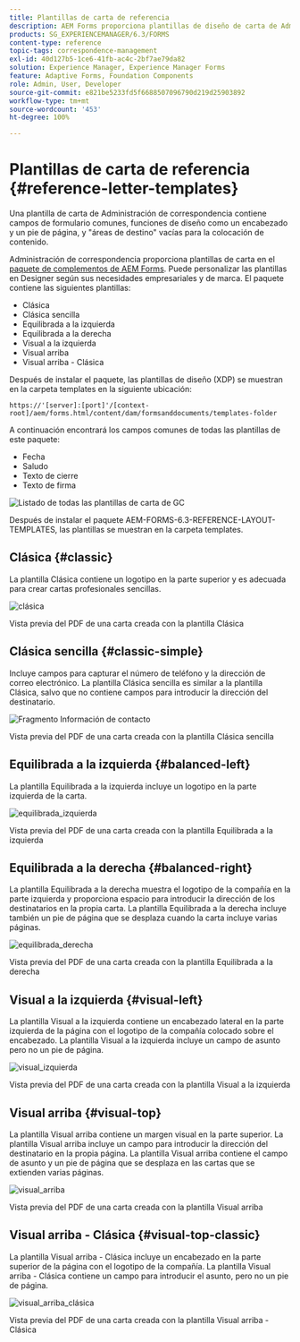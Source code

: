 ```yaml
---
title: Plantillas de carta de referencia
description: AEM Forms proporciona plantillas de diseño de carta de Administración de correspondencia que puede utilizar para crear cartas rápidamente.
products: SG_EXPERIENCEMANAGER/6.3/FORMS
content-type: reference
topic-tags: correspondence-management
exl-id: 40d127b5-1ce6-41fb-ac4c-2bf7ae79da82
solution: Experience Manager, Experience Manager Forms
feature: Adaptive Forms, Foundation Components
role: Admin, User, Developer
source-git-commit: e821be5233fd5f6688507096790d219d25903892
workflow-type: tm+mt
source-wordcount: '453'
ht-degree: 100%

---
```


# Plantillas de carta de referencia {#reference-letter-templates}

Una plantilla de carta de Administración de correspondencia contiene campos de formulario comunes, funciones de diseño como un encabezado y un pie de página, y &quot;áreas de destino&quot; vacías para la colocación de contenido.

Administración de correspondencia proporciona plantillas de carta en el [paquete de complementos de AEM Forms](https://experienceleague.adobe.com/docs/experience-manager-release-information/aem-release-updates/forms-updates/aem-forms-releases.html?lang=es). Puede personalizar las plantillas en Designer según sus necesidades empresariales y de marca. El paquete contiene las siguientes plantillas:

* Clásica
* Clásica sencilla
* Equilibrada a la izquierda
* Equilibrada a la derecha
* Visual a la izquierda
* Visual arriba
* Visual arriba - Clásica

Después de instalar el paquete, las plantillas de diseño (XDP) se muestran en la carpeta templates en la siguiente ubicación:

`https://'[server]:[port]'/[context-root]/aem/forms.html/content/dam/formsanddocuments/templates-folder`

A continuación encontrará los campos comunes de todas las plantillas de este paquete:

* Fecha
* Saludo
* Texto de cierre
* Texto de firma

![Listado de todas las plantillas de carta de GC](assets/templatescorrespondence.png)

Después de instalar el paquete AEM-FORMS-6.3-REFERENCE-LAYOUT-TEMPLATES, las plantillas se muestran en la carpeta templates.

## Clásica {#classic}

La plantilla Clásica contiene un logotipo en la parte superior y es adecuada para crear cartas profesionales sencillas.

![clásica](assets/classic.png)

Vista previa del PDF de una carta creada con la plantilla Clásica

## Clásica sencilla {#classic-simple}

Incluye campos para capturar el número de teléfono y la dirección de correo electrónico. La plantilla Clásica sencilla es similar a la plantilla Clásica, salvo que no contiene campos para introducir la dirección del destinatario.

![Fragmento Información de contacto](assets/classicsimple.png)

Vista previa del PDF de una carta creada con la plantilla Clásica sencilla

## Equilibrada a la izquierda {#balanced-left}

La plantilla Equilibrada a la izquierda incluye un logotipo en la parte izquierda de la carta.

![equilibrada_izquierda](assets/balancedleft.png)

Vista previa del PDF de una carta creada con la plantilla Equilibrada a la izquierda

## Equilibrada a la derecha {#balanced-right}

La plantilla Equilibrada a la derecha muestra el logotipo de la compañía en la parte izquierda y proporciona espacio para introducir la dirección de los destinatarios en la propia carta. La plantilla Equilibrada a la derecha incluye también un pie de página que se desplaza cuando la carta incluye varias páginas.

![equilibrada_derecha](assets/balancedright.png)

Vista previa del PDF de una carta creada con la plantilla Equilibrada a la derecha

## Visual a la izquierda {#visual-left}

La plantilla Visual a la izquierda contiene un encabezado lateral en la parte izquierda de la página con el logotipo de la compañía colocado sobre el encabezado. La plantilla Visual a la izquierda incluye un campo de asunto pero no un pie de página.

![visual_izquierda](assets/visualleft.png)

Vista previa del PDF de una carta creada con la plantilla Visual a la izquierda

## Visual arriba {#visual-top}

La plantilla Visual arriba contiene un margen visual en la parte superior. La plantilla Visual arriba incluye un campo para introducir la dirección del destinatario en la propia página. La plantilla Visual arriba contiene el campo de asunto y un pie de página que se desplaza en las cartas que se extienden varias páginas.

![visual_arriba](assets/visualtop.png)

Vista previa del PDF de una carta creada con la plantilla Visual arriba

## Visual arriba - Clásica {#visual-top-classic}

La plantilla Visual arriba - Clásica incluye un encabezado en la parte superior de la página con el logotipo de la compañía. La plantilla Visual arriba - Clásica contiene un campo para introducir el asunto, pero no un pie de página.

![visual_arriba_clásica](assets/visualtopclassic.png)

Vista previa del PDF de una carta creada con la plantilla Visual arriba - Clásica
